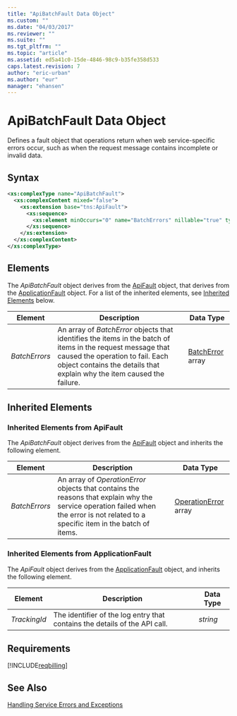 ```yaml
---
title: "ApiBatchFault Data Object"
ms.custom: ""
ms.date: "04/03/2017"
ms.reviewer: ""
ms.suite: ""
ms.tgt_pltfrm: ""
ms.topic: "article"
ms.assetid: ed5a41c0-15de-4846-98c9-b35fe358d533
caps.latest.revision: 7
author: "eric-urban"
ms.author: "eur"
manager: "ehansen"
---
```

# ApiBatchFault Data Object
Defines a fault object that operations return when web service-specific errors occur, such as when the request message contains incomplete or invalid data.

## Syntax

```xml
<xs:complexType name="ApiBatchFault">
  <xs:complexContent mixed="false">
    <xs:extension base="tns:ApiFault">
      <xs:sequence>
        <xs:element minOccurs="0" name="BatchErrors" nillable="true" type="tns:ArrayOfBatchError" />
      </xs:sequence>
    </xs:extension>
  </xs:complexContent>
</xs:complexType>
```

## <a name="Elements"></a>Elements
The *ApiBatchFault* object derives from the [ApiFault](../billing-api/apifault-data-object.md) object, that derives from the [ApplicationFault](../billing-api/applicationfault-data-object.md) object. For a list of the inherited elements, see [Inherited Elements](#inheritedelements) below.

|Element|Description|Data Type|
|-----------|---------------|-------------|
|*BatchErrors*|An array of *BatchError* objects that identifies the items in the batch of items in the request message that caused the operation to fail. Each object contains the details that explain why the item caused the failure.|[BatchError](../billing-api/batcherror-data-object.md) array|

## <a name="InheritedElements"></a>Inherited Elements
### <a name="InheritedElementsApiFault"></a>Inherited Elements from ApiFault
The *ApiBatchFault* object derives from the [ApiFault](../billing-api/apifault-data-object.md) object and inherits the following element.

|Element|Description|Data Type|
|-----------|---------------|-------------|
|*BatchErrors*|An array of *OperationError* objects that contains the reasons that explain why the service operation failed when the error is not related to a specific item in the batch of items.|[OperationError](../billing-api/operationerror-data-object.md) array|

### <a name="InheritedElementsApplicationFault"></a>Inherited Elements from ApplicationFault
The *ApiFault* object derives from the [ApplicationFault](../billing-api/applicationfault-data-object.md) object, and inherits the following element. 

|Element|Description|Data Type|
|-----------|---------------|-------------|
|*TrackingId*|The identifier of the log entry that contains the details of the API call.|*string*|

## Requirements
[!INCLUDE[reqbilling](../billing-api/includes/reqbilling.md)]
## See Also
[Handling Service Errors and Exceptions](~/concepts/handling-service-errors-and-exceptions.md)

